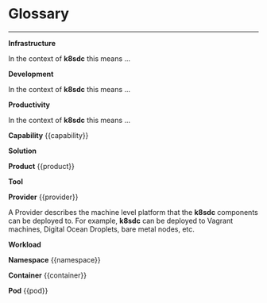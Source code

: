 # Glossary
___

**Infrastructure**

In the context of **k8sdc** this means ...


**Development**

In the context of **k8sdc** this means ...


**Productivity**

In the context of **k8sdc** this means ...


**Capability** {{capability}}

**Solution**

**Product** {{product}}

**Tool**


**Provider** {{provider}}

A Provider describes the machine level platform that the **k8sdc** components can be deployed to.  For example, **k8sdc** can be deployed to Vagrant machines, Digital Ocean Droplets, bare metal nodes, etc.

**Workload**


**Namespace** {{namespace}}

**Container** {{container}}

**Pod** {{pod}}


